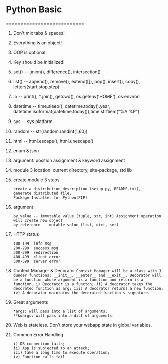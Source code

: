 # Python Basic
===========================
1. Don't mix tabs & spaces!
2. Everything is an object!
3. OOP is optional.
4. Key should be initialized!
5. set() -- union(), difference(), intersection()
6. list() -- append(), remove(), extend([]), pop(), insert(), copy(), letters(start,stop,step)
7. io -- print(), ''.join(), getcwd(), os.getenv('HOME'), os.environ
8. datetime -- time.sleep(), datetime.today().year, datetime.isoformat(datetime.today()),time.strftiem("%A %P")
9. sys -- sys.platform
10. random -- str(random.randint(1,60))
11. html -- html.escape(), html.unescape()
12. enum & json
13. argument: position assignment & keyword assignment
14. module 3 location: current directory, site-package, std lib
15. create module 3 steps
    ```
    create a distribution description (setup.py, README.txt),
    generate distributed file, 
    Package Installer for Python(PIP)
    ```

16. argument
    ```
    by value -- immutable value (tuple, str, int) Assignment operation will create new object
    by reference -- mutable value (list, dict, set)
    ```
17. HTTP status
    ```
    100-199  info msg
    200-299  success msg
    300-399  redirection
    400-499  client error
    500-599  server error
    ```
 18. Context Manager & Decorator
    ```
    Context Manager will be a class with 3 dunder functions: __init__, __enter__ and __exit__.
    Decorator will be a function whose argument is a function and return is a function.
        i) Decorator is a functon;
        ii) A decorator takes the decorated function as arg;
        iii) A decorator returns a new function;
        iv) A decorator maintains the decorated function's signature.
    ```
19. Great arguments
    ```
    *args: will pass into a list of arguments;
    **kwargs: will pass into a dict of arguments.
    ```
20. Web is stateless. Don't store your webapp state in global variables.
21. Common Error Handling
    ```
    i) DB connection fails;
    ii) App is subjected to an attack;
    iii) Take a long time to execute operation;
    iv) Function calls fail.
    ```
